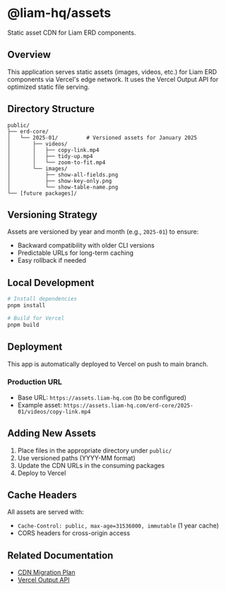 # @liam-hq/assets

Static asset CDN for Liam ERD components.

## Overview

This application serves static assets (images, videos, etc.) for Liam ERD components via Vercel's edge network. It uses the Vercel Output API for optimized static file serving.

## Directory Structure

```
public/
├── erd-core/
│   └── 2025-01/         # Versioned assets for January 2025
│       ├── videos/
│       │   ├── copy-link.mp4
│       │   ├── tidy-up.mp4
│       │   └── zoom-to-fit.mp4
│       └── images/
│           ├── show-all-fields.png
│           ├── show-key-only.png
│           └── show-table-name.png
└── [future packages]/
```

## Versioning Strategy

Assets are versioned by year and month (e.g., `2025-01`) to ensure:
- Backward compatibility with older CLI versions
- Predictable URLs for long-term caching
- Easy rollback if needed

## Local Development

```bash
# Install dependencies
pnpm install

# Build for Vercel
pnpm build
```

## Deployment

This app is automatically deployed to Vercel on push to main branch.

### Production URL
- Base URL: `https://assets.liam-hq.com` (to be configured)
- Example asset: `https://assets.liam-hq.com/erd-core/2025-01/videos/copy-link.mp4`

## Adding New Assets

1. Place files in the appropriate directory under `public/`
2. Use versioned paths (YYYY-MM format)
3. Update the CDN URLs in the consuming packages
4. Deploy to Vercel

## Cache Headers

All assets are served with:
- `Cache-Control: public, max-age=31536000, immutable` (1 year cache)
- CORS headers for cross-origin access

## Related Documentation

- [CDN Migration Plan](../../packages/erd-core/CDN_MIGRATION.md)
- [Vercel Output API](https://vercel.com/docs/build-output-api)
